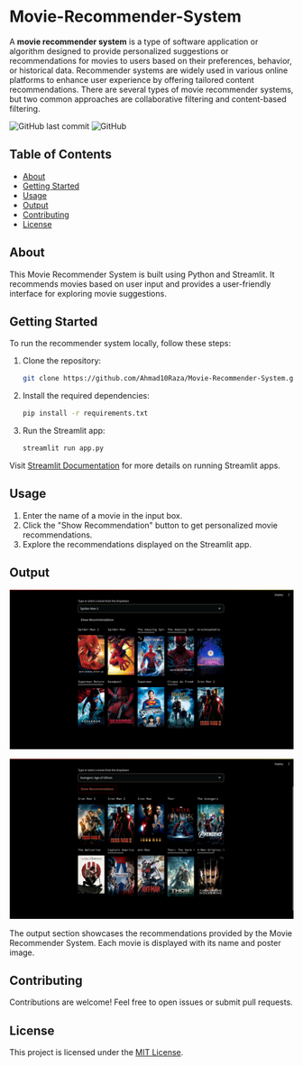 # Movie-Recommender-System

A **movie recommender system** is a type of software application or algorithm designed to provide personalized suggestions or recommendations for movies to users based on their preferences, behavior, or historical data. Recommender systems are widely used in various online platforms to enhance user experience by offering tailored content recommendations. There are several types of movie recommender systems, but two common approaches are collaborative filtering and content-based filtering.

![GitHub last commit](https://img.shields.io/github/last-commit/Ahmad10Raza/Movie-Recommender-System) ![GitHub](https://img.shields.io/github/license/Ahmad10Raza/Movie-Recommender-System)

## Table of Contents

- [About](#about)
- [Getting Started](#getting-started)
- [Usage](#usage)
- [Output](#output)
- [Contributing](#contributing)
- [License](#license)

## About

This Movie Recommender System is built using Python and Streamlit. It recommends movies based on user input and provides a user-friendly interface for exploring movie suggestions.

## Getting Started

To run the recommender system locally, follow these steps:

1. Clone the repository:

   ```bash
   git clone https://github.com/Ahmad10Raza/Movie-Recommender-System.git
   ```

2. Install the required dependencies:

   ```bash
   pip install -r requirements.txt
   ```
3. Run the Streamlit app:

   ```bash
   streamlit run app.py
   ```

Visit [Streamlit Documentation](https://docs.streamlit.io/) for more details on running Streamlit apps.

## Usage

1. Enter the name of a movie in the input box.
2. Click the "Show Recommendation" button to get personalized movie recommendations.
3. Explore the recommendations displayed on the Streamlit app.

## Output

![Recommender System Output](Data/Images/Output_1.png)

![img](Data/Images/Output_2.png "Output")

The output section showcases the recommendations provided by the Movie Recommender System. Each movie is displayed with its name and poster image.

## Contributing

Contributions are welcome! Feel free to open issues or submit pull requests.

## License

This project is licensed under the [MIT License](LICENSE).
